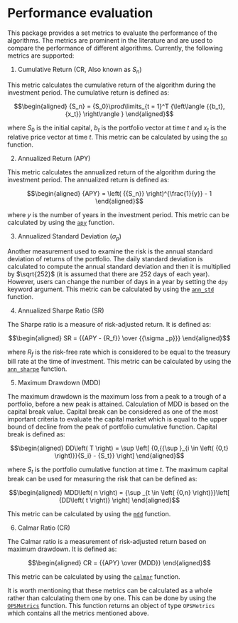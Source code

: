 # Performance evaluation

This package provides a set metrics to evaluate the performance of the algorithms. The metrics are prominent in the literature and are used to compare the performance of different algorithms. Currently, the following metrics are supported:

1. Cumulative Return (CR, Also known as $S_n$)

  This metric calculates the cumulative return of the algorithm during the investment period. The cumulative return is defined as:

  ```math
  \begin{aligned}
  {S_n} = {S_0}\prod\limits_{t = 1}^T {\left\langle {{b_t},{x_t}} \right\rangle }
  \end{aligned}
  ```

  where $S_0$ is the initial capital, $b_t$ is the portfolio vector at time $t$ and $x_t$ is the relative price vector at time $t$.   This metric can be calculated by using the [`sn`](@ref) function.

2. Annualized Return (APY)

  This metric calculates the annualized return of the algorithm during the investment period. The annualized return is defined as:

  ```math
  \begin{aligned}
  {APY} = \left( {{S_n}} \right)^{\frac{1}{y}} - 1
  \end{aligned}
  ```

  where $y$ is the number of years in the investment period. This metric can be calculated by using the [`apy`](@ref) function.

3. Annualized Standard Deviation ($\sigma_p$)

  Another measurement used to examine the risk is the annual standard deviation of returns of the portfolio. The daily standard deviation is calculated to compute the annual standard deviation and then it is multiplied by $\sqrt{252}$ (it is assumed that there are 252 days of each year). However, users can change the number of days in a year by setting the `dpy` keyword argument. This metric can be calculated by using the [`ann_std`](@ref) function.

4. Annualized Sharpe Ratio (SR)

  The Sharpe ratio is a measure of risk-adjusted return. It is defined as:

  ```math
  \begin{aligned}
  SR = {{APY - {R_f}} \over {{\sigma _p}}}
  \end{aligned}
  ```

  where $R_f$ is the risk-free rate which is considered to be equal to the treasury bill rate at the time of investment. This metric can be calculated by using the [`ann_sharpe`](@ref) function.

5. Maximum Drawdown (MDD)

  The maximum drawdown is the maximum loss from a peak to a trough of a portfolio, before a new peak is attained. Calculation of MDD is based on the capital break value. Capital break can be considered as one of the most important criteria to evaluate the capital market which is equal to the upper bound of decline from the peak of portfolio cumulative function. Capital break is defined as:

  ```math
  \begin{aligned}
  DD\left( T \right) = \sup \left[ {0,{{\sup }_{i \in \left( {0,t} \right)}}{S_i} - {S_t}} \right]
  \end{aligned}
  ```

  where $S_t$ is the portfolio cumulative function at time $t$. The maximum capital break can be used for measuring the risk that can be defined as:

  ```math
  \begin{aligned}
  MDD\left( n \right) = {\sup _{t \in \left( {0,n} \right)}}\left[ {DD\left( t \right)} \right]
  \end{aligned}
  ```

  This metric can be calculated by using the [`mdd`](@ref) function.

6. Calmar Ratio (CR)

  The Calmar ratio is a measurement of risk-adjusted return based on maximum drawdown. It is defined as:  

  ```math
  \begin{aligned}
  CR = {{APY} \over {MDD}}
  \end{aligned}
  ```

  This metric can be calculated by using the [`calmar`](@ref) function.  

  It is worth mentioning that these metrics can be calculated as a whole rather than calculating them one by one. This can be done by using the [`OPSMetrics`](@ref) function. This function returns an object of type `OPSMetrics` which contains all the metrics mentioned above.